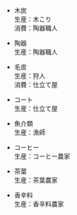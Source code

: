 * 木炭  
生産：木こり  
消費：陶器職人
  
* 陶器  
生産：陶器職人

* 毛皮  
生産：狩人  
消費：仕立て屋  
  
* コート  
生産：仕立て屋  
  
* 魚介類  
生産：漁師  
  
* コーヒー  
生産：コーヒー農家  
  
* 茶葉  
生産：茶葉農家  
  
* 香辛料  
生産：香辛料農家